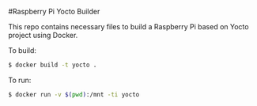 #Raspberry Pi Yocto Builder

This repo contains necessary files to build a Raspberry Pi based on Yocto project using Docker.


To build:

```sh
$ docker build -t yocto .
```

To run:

```sh
$ docker run -v $(pwd):/mnt -ti yocto
```
